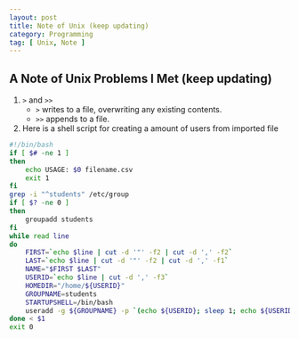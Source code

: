 ```yaml
---
layout: post
title: Note of Unix (keep updating)
category: Programming
tag: [ Unix, Note ]
---  
```


## A Note of Unix Problems I Met (keep updating)	  
1. `>` and `>>`
    *	`>` writes to a file, overwriting any existing contents.	 
    *	`>>` appends to a file.
2. Here is a shell script for creating a amount of users from imported file
```sh
#!/bin/bash  
if [ $# -ne 1 ]  
then    
    echo USAGE: $0 filename.csv
    exit 1
fi  
grep -i "^students" /etc/group
if [ $? -ne 0 ]
then
    groupadd students
fi
while read line  
do  
    FIRST=`echo $line | cut -d '"' -f2 | cut -d ',' -f2`  
    LAST=`echo $line | cut -d '"' -f2 | cut -d ',' -f1`  
    NAME="$FIRST $LAST"  
    USERID=`echo $line | cut -d ',' -f3`  
    HOMEDIR="/home/${USERID}"  
    GROUPNAME=students  
    STARTUPSHELL=/bin/bash  
    useradd -g ${GROUPNAME} -p `(echo ${USERID}; sleep 1; echo ${USERID}) | grub-md5-crypt 2> /dev/null | tail -1` -d ${HOMEDIR} -m -s ${STARTUPSHELL} -c ${NAME} ${USERID}  
done < $1  
exit 0
```